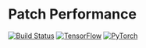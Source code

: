 # Patch Performance
[![Build Status](https://img.shields.io/travis/IPMI-ICNS-UKE/patch-performance/master?style=flat-square)](https://travis-ci.org/IPMI-ICNS-UKE/patch-performance)
[![TensorFlow](https://img.shields.io/badge/TensorFlow%20-%23FF6F00.svg?&style=flat-square&logo=TensorFlow&logoColor=white)](https://www.tensorflow.org)
[![PyTorch](https://img.shields.io/badge/PyTorch%20-%23EE4C2C.svg?&style=flat-square&logo=PyTorch&logoColor=white)](https://pytorch.org)
